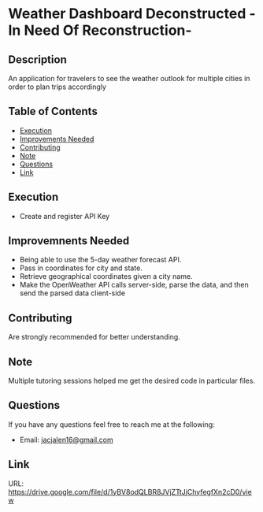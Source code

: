 # Weather Dashboard Deconstructed -In Need Of Reconstruction-


## Description
An application for travelers to see the weather outlook for multiple cities in order to plan trips accordingly

## Table of Contents
- [Execution](#Execution)
- [Improvements Needed](#Improvements_Needed)
- [Contributing](#Contributing)
- [Note](#Note)
- [Questions](#Questions)
- [Link](#Link)
        
## Execution
* Create and register API Key

## Improvemnents Needed
* Being able to use the 5-day weather forecast API.
* Pass in coordinates for city and state.
* Retrieve geographical coordinates given a city name.
* Make the OpenWeather API calls server-side, parse the data, and then send the parsed data client-side

## Contributing
Are strongly recommended for better understanding.


## Note
Multiple tutoring sessions helped me get the desired code in particular files.


## Questions
If you have any questions feel free to reach me at the following:
- Email: jacjalen16@gmail.com


## Link
URL: https://drive.google.com/file/d/1yBV8odQLBR8JVjZTtJjChyfegfXn2cD0/view

